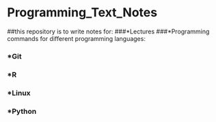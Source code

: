 # Programming_Text_Notes
##this repository is to write notes for:
###*Lectures 
###*Programming commands for different programming languages:
### *Git 
### *R
### *Linux
### *Python

